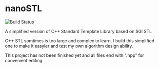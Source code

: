 # nanoSTL

[![Build Status](https://travis-ci.org/qmick/nanoSTL.svg?branch=master)](https://travis-ci.org/qmick/nanoSTL)

A simplified version of C++ Standard Template Library based on SGI STL


C++ STL somtimes is too large and complex to learn. I build this simplified one to make it easyier and test my own algorithm design ability.

This project has not been finished yet and all files end with ".hpp" for convenient editing
